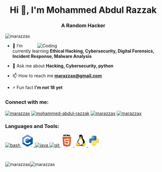 <!-- <a href="https://ibb.co/zbs7kQW"><img src="https://i.ibb.co/Qn9C5p7/The-way-to-get-started-is-to-quit-talking-and-begin-doing.png" alt="The-way-to-get-started-is-to-quit-talking-and-begin-doing" border="0" align="center"></a> -->

<h1 align="center">Hi 👋, I'm Mohammed Abdul Razzak</h1>
<h3 align="center">A Random Hacker</h3>

<!-- <p align="left"> <img src="https://komarev.com/ghpvc/?username=marazzax&label=Profile%20views&color=0e75b6&style=flat" alt="marazzax" /> </p> -->
<p align="left"> <img src="https://komarev.com/ghpvc/?username=marazzax&label=Profile%20views&color=129e00&style=plastic" alt="marazzax" /> </p>

<img align="right" alt="Coding" width="400" src="https://media1.tenor.com/images/06b20f4657b8e5d227074709f6e73b78/tenor.gif?itemid=20202201">
<!-- <img align="right" alt="Coding" width="400" src="https://gifyu.com/image/UfXJ"> -->
<!-- <div class="tenor-gif-embed" data-postid="20202201" data-share-method="host" data-width="100%" data-aspect-ratio="1.3351206434316354"><a href="https://tenor.com/view/gif-20202201">GIF</a> </div><script type="text/javascript" async src="https://tenor.com/embed.js"></script> -->


- 🌱 I’m currently learning **Ethical Hacking, Cybersecurity, Digital Forensics, Incident Response, Malware Analysis**

- 💬 Ask me about **Hacking, Cybersecurity, python**

- 📫 How to reach me **marazzax@gmail.com**

- ⚡ Fun fact **I'm not 18 yet**

<h3 align="left">Connect with me:</h3>
<p align="left">
<a href="https://twitter.com/marazzax" target="blank"><img align="center" src="https://cdn.jsdelivr.net/npm/simple-icons@3.0.1/icons/twitter.svg" alt="marazzax" height="30" width="40" /></a>
<a href="https://linkedin.com/in/mohammed-abdul-razzak" target="blank"><img align="center" src="https://cdn.jsdelivr.net/npm/simple-icons@3.0.1/icons/linkedin.svg" alt="mohammed-abdul-razzak" height="30" width="40" /></a>
<a href="https://fb.com/marazzax" target="blank"><img align="center" src="https://cdn.jsdelivr.net/npm/simple-icons@3.0.1/icons/facebook.svg" alt="marazzax" height="30" width="40" /></a>
<a href="https://instagram.com/marazzax" target="blank"><img align="center" src="https://cdn.jsdelivr.net/npm/simple-icons@3.0.1/icons/instagram.svg" alt="marazzax" height="30" width="40" /></a>
</p>

<h3 align="left">Languages and Tools:</h3>
<p align="left"> <a href="https://www.gnu.org/software/bash/" target="_blank"> <img src="https://www.vectorlogo.zone/logos/gnu_bash/gnu_bash-icon.svg" alt="bash" width="40" height="40"/> </a> <a href="https://www.cprogramming.com/" target="_blank"> <img src="https://raw.githubusercontent.com/devicons/devicon/master/icons/c/c-original.svg" alt="c" width="40" height="40"/> </a> <a href="https://www.djangoproject.com/" target="_blank"> <img src="https://upload.wikimedia.org/wikipedia/en/thumb/3/30/Java_programming_language_logo.svg/121px-Java_programming_language_logo.svg.png" alt="java" width="30" height="50"/> </a> <a href="https://git-scm.com/" target="_blank"> <img src="https://www.vectorlogo.zone/logos/git-scm/git-scm-icon.svg" alt="git" width="40" height="40"/> </a> <a href="https://www.w3.org/html/" target="_blank"> <img src="https://raw.githubusercontent.com/devicons/devicon/master/icons/html5/html5-original-wordmark.svg" alt="html5" width="40" height="40"/> </a> <a href="https://www.linux.org/" target="_blank"> <img src="https://raw.githubusercontent.com/devicons/devicon/master/icons/linux/linux-original.svg" alt="linux" width="40" height="40"/> </a> <a href="https://www.python.org" target="_blank"> <img src="https://raw.githubusercontent.com/devicons/devicon/master/icons/python/python-original.svg" alt="python" width="40" height="40"/> </a> </p>

<br>
<p><img align="left" src='https://github-readme-stats.vercel.app/api?username=marazzax&&show_icons=true&title_color=ffffff&icon_color=bb2acf&text_color=daf7dc&bg_color=191919' alt="marazzax"  /></p>

<p><img  src="https://github-readme-stats.vercel.app/api/top-langs?username=marazzax&show_icons=true&title_color=ffffff&locale=en&layout=compact&bg_color=191919" alt="marazzax"  /></p>


